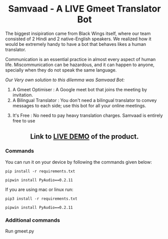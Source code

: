<h1 align="center">Samvaad - A LIVE Gmeet Translator Bot</h1>

<p>The biggest insipiration came from Black Wings itself, where our team consisted of 2 Hindi and 2 native-English speakers. 
We realized how it would be extremely handy to have a bot that behaves likes a human translator. 

Communication is an essential practice in almost every aspect of human life. Miscommunication can be hazardous, and it can happen to anyone, specially when they do not speak the same language.

<em>Our Very own solution to this dilemma was Samvaad Bot:</em></p>

<ol>
<li>A Gmeet Optimiser : A Google meet bot that joins the meeting by invitation.</li>
<li>
A Bilingual Translator : You don't need a bilingual translator to convey messages to each side; use this bot for all your online meetings.</li>
<li>

It's Free : No need to pay heavy translation charges. Samvaad is entirely free to use</li>

</ol>

<h2 align="center">Link to <a href="https://www.youtube.com/watch?v=XK0pBHOsa7s">LIVE DEMO</a> of the product.</h2>

<h3>Commands</h3> 
You can run it on your device by following the commands given below:

```
pip install -r requirements.txt 
```
```
pipwin install PyAudio==0.2.11
```

If you are using mac or linux run:


```
pip3 install -r requirements.txt
```
```
pipwin install PyAudio==0.2.11
```

<h3>Additional commands</h3> 
<p>Run gmeet.py</p> 


